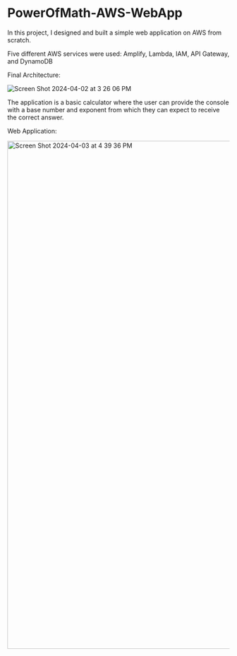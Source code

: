 # PowerOfMath-AWS-WebApp

In this project, I designed and built a simple web application on AWS from scratch.

Five different AWS services were used: Amplify, Lambda, IAM, API Gateway, and DynamoDB

Final Architecture:

![Screen Shot 2024-04-02 at 3 26 06 PM](https://github.com/nkb59/PowerOfMath-AWS-WebApp/assets/42351149/b3aacf7c-2b98-4f11-92de-36549b36ca04)

The application is a basic calculator where the user can provide the console with a base number and exponent from which they can expect to receive the correct answer.

Web Application:

<img width="1151" alt="Screen Shot 2024-04-03 at 4 39 36 PM" src="https://github.com/nkb59/PowerOfMath-AWS-WebApp/assets/42351149/4940a8ed-00ba-4c09-a100-5079a1d00a4e">

 
